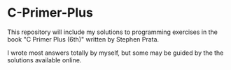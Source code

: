# C-Primer-Plus
This repository will include my solutions to programming exercises in the book "C Primer Plus (6th)" written by Stephen Prata. 

I wrote most answers totally by myself, but some may be guided by the the solutions available online.
